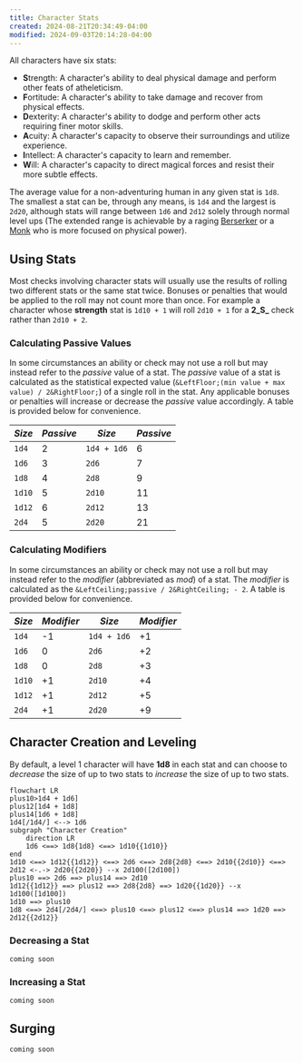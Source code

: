 ```yaml
---
title: Character Stats
created: 2024-08-21T20:34:49-04:00
modified: 2024-09-03T20:14:28-04:00
---
```

All characters have six stats:
- **S**trength: A character's ability to deal physical damage and perform other feats of atheleticism.
- **F**ortitude: A character's ability to take damage and recover from physical effects.
- **D**exterity: A character's ability to dodge and perform other acts requiring finer motor skills.
- **A**cuity: A character's capacity to observe their surroundings and utilize experience.
- **I**ntellect: A character's capacity to learn and remember.
- **W**ill: A character's capacity to direct magical forces and resist their more subtle effects.

The average value for a non-adventuring human in any given stat is `1d8`.
The smallest a stat can be, through any means, is `1d4` and the largest is `2d20`, although stats will range between `1d6` and `2d12` solely through normal level ups (The extended range is achievable by a raging [Berserker](/classes/berserker) or a [Monk](/classes/monk) who is more focused on physical power).
## Using Stats

Most checks involving character stats will usually use the results of rolling two different stats or the same stat twice. Bonuses or penalties that would be applied to the roll may not count more than once. For example a character whose **strength** stat is `1d10 + 1` will roll `2d10 + 1` for a **2_S_** check rather than `2d10 + 2`.

### Calculating Passive Values

In some circumstances an ability or check may not use a roll but may instead refer to the *passive* value of a stat. The *passive* value of a stat is calculated as the statistical expected value (`&LeftFloor;(min value + max value) / 2&RightFloor;`) of a single roll in the stat. Any applicable bonuses or penalties will increase or decrease the *passive* value accordingly. A table is provided below for convenience.

| *Size* | *Passive* | *Size*      | *Passive* |
| ------ | --------- | ----------- | --------- |
| `1d4`  | 2         | `1d4 + 1d6` | 6         |
| `1d6`  | 3         | `2d6`       | 7         |
| `1d8`  | 4         | `2d8`       | 9         |
| `1d10` | 5         | `2d10`      | 11        |
| `1d12` | 6         | `2d12`      | 13        |
| `2d4`  | 5         | `2d20`      | 21        |

### Calculating Modifiers

In some circumstances an ability or check may not use a roll but may instead refer to the *modifier* (abbreviated as *mod*) of a stat. The *modifier* is calculated as the `&LeftCeiling;passive / 2&RightCeiling; - 2`. A table is provided below for convenience.

| *Size* | *Modifier* | *Size*      | *Modifier* |
| ------ | ---------- | ----------- | ---------- |
| `1d4`  | -1         | `1d4 + 1d6` | +1         |
| `1d6`  | 0          | `2d6`       | +2         |
| `1d8`  | 0          | `2d8`       | +3         |
| `1d10` | +1         | `2d10`      | +4         |
| `1d12` | +1         | `2d12`      | +5         |
| `2d4`  | +1         | `2d20`      | +9         |

## Character Creation and Leveling

By default, a level 1 character will have **1d8** in each stat and can choose to *decrease* the size of up to two stats to *increase* the size of up to two stats.

```mermaid
flowchart LR
plus10>1d4 + 1d6]
plus12[1d4 + 1d8]
plus14[1d6 + 1d8]
1d4[/1d4/] <--> 1d6
subgraph "Character Creation"
	direction LR
	1d6 <==> 1d8{1d8} <==> 1d10{{1d10}} 
end
1d10 <==> 1d12{{1d12}} <==> 2d6 <==> 2d8{2d8} <==> 2d10{{2d10}} <==> 2d12 <-.-> 2d20{{2d20}} --x 2d100([2d100])
plus10 ==> 2d6 ==> plus14 ==> 2d10
1d12{{1d12}} ==> plus12 ==> 2d8{2d8} ==> 1d20{{1d20}} --x 1d100([1d100])
1d10 ==> plus10
1d8 <==> 2d4[/2d4/] <==> plus10 <==> plus12 <==> plus14 ==> 1d20 ==> 2d12{{2d12}}
```

### Decreasing a Stat

`coming soon`
### Increasing a Stat

`coming soon`
## Surging

`coming soon`